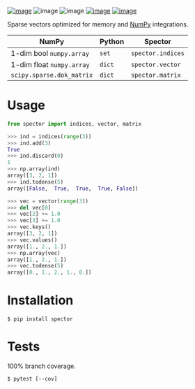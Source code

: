 [![image](https://img.shields.io/pypi/v/spector.svg)](https://pypi.org/project/spector/)
![image](https://img.shields.io/pypi/pyversions/spector.svg)
![image](https://img.shields.io/pypi/status/spector.svg)
[![image](https://img.shields.io/travis/coady/spector.svg)](https://travis-ci.org/coady/spector)
[![image](https://img.shields.io/codecov/c/github/coady/spector.svg)](https://codecov.io/github/coady/spector)

Sparse vectors optimized for memory and [NumPy](http://www.numpy.org) integrations.

NumPy | Python | Spector
----- | ------ | -------
1-dim bool `numpy.array` | `set` | `spector.indices`
1-dim float `numpy.array` | `dict` | `spector.vector`
`scipy.sparse.dok_matrix` | `dict` | `spector.matrix`

# Usage
```python
from spector import indices, vector, matrix

>>> ind = indices(range(3))
>>> ind.add(3)
True
>>> ind.discard(0)
1
>>> np.array(ind)
array([3, 2, 1])
>>> ind.todense(5)
array([False,  True,  True,  True, False])

>>> vec = vector(range(3))
>>> del vec[0]
>>> vec[2] += 1.0
>>> vec[3] += 1.0
>>> vec.keys()
array([3, 2, 1])
>>> vec.values()
array([1., 2., 1.])
>>> np.array(vec)
array([1., 2., 1.])
>>> vec.todense(5)
array([0., 1., 2., 1., 0.])
```

# Installation
    $ pip install spector

# Tests
100% branch coverage.

    $ pytest [--cov]
